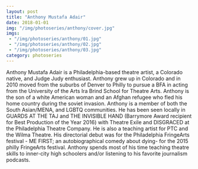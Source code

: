 ```yaml
---
layout: post
title: "Anthony Mustafa Adair"
date: 2018-01-01
img: "/img/photoseries/anthony/cover.jpg"
imgs:
 - "/img/photoseries/anthony/01.jpg"
 - "/img/photoseries/anthony/02.jpg"
 - "/img/photoseries/anthony/03.jpg"
category: photoseries
---
```


Anthony Mustafa Adair is a Philadelphia-based theatre artist, a Colorado native, and Judge Judy enthusiast. Anthony grew up in Colorado and in 2010 moved from the suburbs of Denver to Philly to pursue a BFA in acting from the University of the Arts Ira Brind School for Theatre Arts. Anthony is the son of a white American woman and an Afghan refugee who fled his home country during the soviet invasion. Anthony is a member of both the South Asian/MENA, and LGBTQ communities. He has been seen locally in GUARDS AT THE TAJ  and THE INVISIBLE HAND (Barrymore Award recipient for Best Production of the Year 2016) with Theatre Exile and DISGRACED at the Philadelphia Theatre Company. He is also a teaching artist for PTC and the Wilma Theatre. His directorial debut was for the Philadelphia FringeArts festival - ME FIRST; an autobiographical comedy about dying- for the 2015 philly FringeArts festival. Anthony spends most of his time teaching theatre skills to inner-city high schoolers and/or listening to his favorite journalism podcasts.